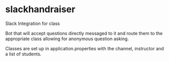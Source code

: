 # slackhandraiser
Slack Integration for class

Bot that will accept questions directly messaged to it and route them to the appropriate class allowing for anonymous question asking.

Classes are set up in application.properties with the channel, instructor and a list of students.
